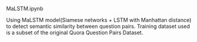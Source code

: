 MaLSTM.ipynb 

Using MaLSTM model(Siamese networks + LSTM with Manhattan distance) to detect semantic similarity between question pairs. Training dataset used is a subset of the original Quora Question Pairs Dataset.

